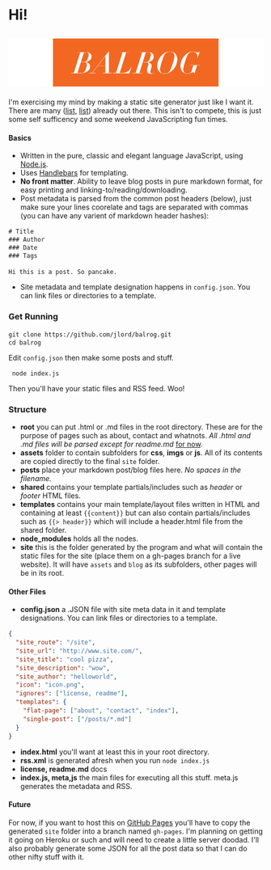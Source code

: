 # Hi!

![balrog](assets/imgs/balrog.png)
---

I'm exercising my mind by making a static site generator just like I want it. There are many ([list](https://gist.github.com/davatron5000/2254924), [list](http://blog.bmannconsulting.com/node-static-site-generators/)) already out there. This isn't to compete, this is just some self sufficency and some weekend JavaScripting fun times. 

#### Basics

- Written in the pure, classic and elegant language JavaScript, using [Node.js](http://www.nodejs.org).
- Uses [Handlebars](http://handlebarsjs.com/) for templating.
- **No front matter**. Ability to leave blog posts in pure markdown format, for easy printing and linking-to/reading/downloading.
 - Post metadata is parsed from the common post headers (below), just make sure your lines coorelate and tags are separated with commas (you can have any varient of markdown header hashes):

```    
# Title
### Author
### Date
### Tags

Hi this is a post. So pancake.
```
- Site metadata and template designation happens in `config.json`. You can link files or directories to a template. 

### Get Running

    git clone https://github.com/jlord/balrog.git
    cd balrog
 
Edit `config.json` then make some posts and stuff.

     node index.js

Then you'll have your static files and RSS feed. Woo!

### Structure

- **root** you can put .html or .md files in the root directory. These are for the purpose of pages such as about, contact and whatnots. _All .html and .md files will be parsed except for readme.md_ [for now](https://github.com/jlord/balrog/issues/5).
- **assets** folder to contain subfolders for **css**, **imgs** or **js**. All of its contents are copied directly to the final `site` folder.
- **posts** place your markdown post/blog files here. _No spaces in the filename._
- **shared** contains your template partials/includes such as _header_ or _footer_ HTML files.
- **templates** contains your main template/layout files written in HTML and containing at least `{{content}}` but can also contain partials/includes such as `{{> header}}` which will include a header.html file from the shared folder.
- **node_modules** holds all the nodes. 
- **site** this is the folder generated by the program and what will contain the static files for the site (place them on a gh-pages branch for a live website). It will have `assets` and `blog` as its subfolders, other pages will be in its root.

#### Other Files

- **config.json** a .JSON file with site meta data in it and template designations. You can link files or directories to a template. 

```json
{
  "site_route": "/site",
  "site_url": "http://www.site.com/",
  "site_title": "cool pizza",
  "site_description": "wow",
  "site_author": "helloworld",
  "icon": "icon.png",
  "ignores": ["license, readme"],
  "templates": {
    "flat-page": ["about", "contact", "index"],
    "single-post": ["/posts/*.md"]
  }
}
```

- **index.html** you'll want at least this in your root directory. 
- **rss.xml** is generated afresh when you run `node index.js`
- **license, readme.md** docs
- **index.js, meta,js** the main files for executing all this stuff. meta.js generates the metadata and RSS.

#### Future

For now, if you want to host this on [GitHub Pages](http://pages.github.com) you'll have to copy the generated `site` folder into a branch named `gh-pages`. I'm planning on getting it going on Heroku or such and will need to create a little server doodad. I'll also probably generate some JSON for all the post data so that I can do other nifty stuff with it.

